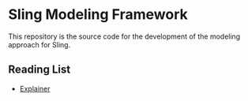 # Sling Modeling Framework

This repository is the source code for the development of the modeling approach for Sling.

## Reading List

* [Explainer](docs/explainer.md)
